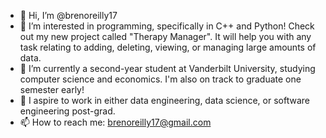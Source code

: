 - 👋 Hi, I’m @brenoreilly17
- 👀 I’m interested in programming, specifically in C++ and Python! Check out my new project called "Therapy Manager". It will help you with any task relating to adding, deleting, viewing, or managing large amounts of data.
- 🌱 I’m currently a second-year student at Vanderbilt University, studying computer science and economics. I'm also on track to graduate one semester early!
- 💞️ I aspire to work in either data engineering, data science, or software engineering post-grad. 
- 📫 How to reach me: brenoreilly17@gmail.com

<!---
brenoreilly17/brenoreilly17 is a ✨ special ✨ repository because its `README.md` (this file) appears on your GitHub profile.
You can click the Preview link to take a look at your changes.
--->
